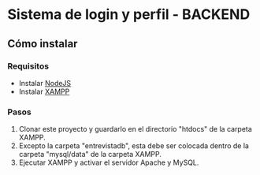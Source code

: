 # Sistema de login y perfil - BACKEND

## Cómo instalar

### Requisitos
- Instalar  [NodeJS](https://nodejs.org)
- Instalar [XAMPP](https://www.apachefriends.org/es/download.html)

### Pasos

1. Clonar este proyecto y guardarlo en el directorio "htdocs" de la carpeta XAMPP.
2. Excepto la carpeta "entrevistadb", esta debe ser colocada dentro de la carpeta "mysql/data" de la carpeta XAMPP.
3. Ejecutar XAMPP y activar el servidor Apache y MySQL.
